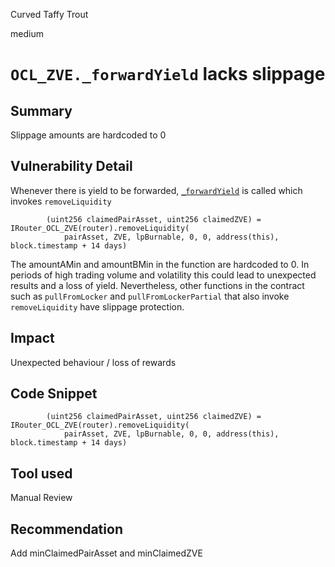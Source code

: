 Curved Taffy Trout

medium

# `OCL_ZVE._forwardYield` lacks slippage

## Summary
Slippage amounts are hardcoded to 0
## Vulnerability Detail
Whenever there is yield to be forwarded, [`_forwardYield`](https://github.com/Zivoe/zivoe-core-foundry/blob/ad27cffdf96eaaa33274bfba0dda9b60e36d29a2/src/lockers/OCL/OCL_ZVE.sol#L311) is called which invokes `removeLiquidity` 
```solidity
        (uint256 claimedPairAsset, uint256 claimedZVE) = IRouter_OCL_ZVE(router).removeLiquidity(
            pairAsset, ZVE, lpBurnable, 0, 0, address(this), block.timestamp + 14 days)
```
The amountAMin and amountBMin in the function are hardcoded to 0. In periods of high trading volume and volatility this could lead to unexpected results and a loss of yield. Nevertheless, other functions in the contract such as `pullFromLocker` and `pullFromLockerPartial` that also invoke `removeLiquidity` have slippage protection.
## Impact
Unexpected behaviour / loss of rewards
## Code Snippet
```solidity
        (uint256 claimedPairAsset, uint256 claimedZVE) = IRouter_OCL_ZVE(router).removeLiquidity(
            pairAsset, ZVE, lpBurnable, 0, 0, address(this), block.timestamp + 14 days)
```
## Tool used

Manual Review

## Recommendation
Add minClaimedPairAsset and minClaimedZVE